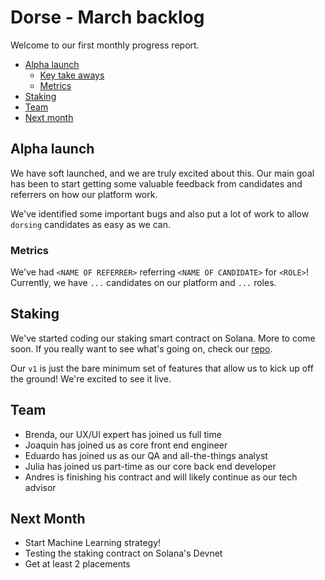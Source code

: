 # Dorse - March backlog

Welcome to our first monthly progress report.

- [Alpha launch](#alpha-launch)
  - [Key take aways](#key-takeaways)
  - [Metrics](#metrics)
- [Staking](#staking)
- [Team](#team)
- [Next month](#next-month)

## Alpha launch

We have soft launched, and we are truly excited about this. Our main goal has been
to start getting some valuable feedback from candidates and referrers on how our
platform work.

We've identified some important bugs and also put a lot of work to allow `dorsing`
candidates as easy as we can.

### Metrics

We've had `<NAME OF REFERRER>` referring `<NAME OF CANDIDATE>` for `<ROLE>`!
Currently, we have `...` candidates on our platform and `...` roles.

## Staking

We've started coding our staking smart contract on Solana. More to come soon.
If you really want to see what's going on, check our [repo](https://github.com/madrugada-labs/staking-v1.git).

Our `v1` is just the bare minimum set of features that allow us to kick up off
the ground! We're excited to see it live.

## Team

- Brenda, our UX/UI expert has joined us full time
- Joaquin has joined us as core front end engineer
- Eduardo has joined us as our QA and all-the-things analyst
- Julia has joined us part-time as our core back end developer
- Andres is finishing his contract and will likely continue
  as our tech advisor

## Next Month

- Start Machine Learning strategy!
- Testing the staking contract on Solana's Devnet
- Get at least 2 placements
